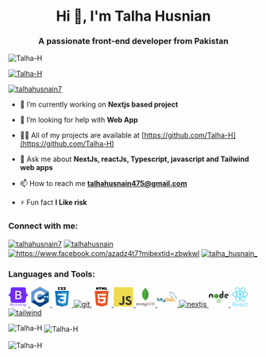 <h1 align="center">Hi 👋, I'm Talha Husnian</h1>
<h3 align="center">A passionate front-end developer from Pakistan</h3>

<p align="left"> <img src="https://komarev.com/ghpvc/?username=Talha-H&label=Profile%20views&color=0e75b6&style=flat" alt="Talha-H" /> </p>

<p align="left"> <a href="https://github.com/ryo-ma/github-profile-trophy"><img src="https://github-profile-trophy.vercel.app/?username=Talha-H" alt="Talha-H" /></a> </p>

<p align="left"> <a href="https://twitter.com/talhahusnain7" target="blank"><img src="https://img.shields.io/twitter/follow/talhahusnain7?logo=twitter&style=for-the-badge" alt="talhahusnain7" /></a> </p>

- 🔭 I’m currently working on **Nextjs based project**

- 🤝 I’m looking for help with **Web App**

- 👨‍💻 All of my projects are available at [https://github.com/Talha-H](https://github.com/Talha-H)

- 💬 Ask me about **NextJs, reactJs, Typescript, javascript and Tailwind web apps**

- 📫 How to reach me **talhahusnain475@gmail.com**

- ⚡ Fun fact **I Like risk**

<h3 align="left">Connect with me:</h3>
<p align="left">
<a href="https://twitter.com/talhahusnain7" target="blank"><img align="center" src="https://raw.githubusercontent.com/rahuldkjain/github-profile-readme-generator/master/src/images/icons/Social/twitter.svg" alt="talhahusnain7" height="30" width="40" /></a>
<a href="https://linkedin.com/in/talhahusnain" target="blank"><img align="center" src="https://raw.githubusercontent.com/rahuldkjain/github-profile-readme-generator/master/src/images/icons/Social/linked-in-alt.svg" alt="talhahusnain" height="30" width="40" /></a>
<a href="https://fb.com/https://www.facebook.com/azadz4t7" target="blank"><img align="center" src="https://raw.githubusercontent.com/rahuldkjain/github-profile-readme-generator/master/src/images/icons/Social/facebook.svg" alt="https://www.facebook.com/azadz4t7?mibextid=zbwkwl" height="30" width="40" /></a>
<a href="https://instagram.com/talha_husnain_" target="blank"><img align="center" src="https://raw.githubusercontent.com/rahuldkjain/github-profile-readme-generator/master/src/images/icons/Social/instagram.svg" alt="talha_husnain_" height="30" width="40" /></a>
</p>

<h3 align="left">Languages and Tools:</h3>
<p align="left"> <a href="https://getbootstrap.com" target="_blank" rel="noreferrer"> <img src="https://raw.githubusercontent.com/devicons/devicon/master/icons/bootstrap/bootstrap-plain-wordmark.svg" alt="bootstrap" width="40" height="40"/> </a> <a href="https://www.w3schools.com/cpp/" target="_blank" rel="noreferrer"> <img src="https://raw.githubusercontent.com/devicons/devicon/master/icons/cplusplus/cplusplus-original.svg" alt="cplusplus" width="40" height="40"/> </a> <a href="https://www.w3schools.com/css/" target="_blank" rel="noreferrer"> <img src="https://raw.githubusercontent.com/devicons/devicon/master/icons/css3/css3-original-wordmark.svg" alt="css3" width="40" height="40"/> </a> <a href="https://git-scm.com/" target="_blank" rel="noreferrer"> <img src="https://www.vectorlogo.zone/logos/git-scm/git-scm-icon.svg" alt="git" width="40" height="40"/> </a> <a href="https://www.w3.org/html/" target="_blank" rel="noreferrer"> <img src="https://raw.githubusercontent.com/devicons/devicon/master/icons/html5/html5-original-wordmark.svg" alt="html5" width="40" height="40"/> </a> <a href="https://developer.mozilla.org/en-US/docs/Web/JavaScript" target="_blank" rel="noreferrer"> <img src="https://raw.githubusercontent.com/devicons/devicon/master/icons/javascript/javascript-original.svg" alt="javascript" width="40" height="40"/> </a> <a href="https://www.mongodb.com/" target="_blank" rel="noreferrer"> <img src="https://raw.githubusercontent.com/devicons/devicon/master/icons/mongodb/mongodb-original-wordmark.svg" alt="mongodb" width="40" height="40"/> </a> <a href="https://www.mysql.com/" target="_blank" rel="noreferrer"> <img src="https://raw.githubusercontent.com/devicons/devicon/master/icons/mysql/mysql-original-wordmark.svg" alt="mysql" width="40" height="40"/> </a> <a href="https://nextjs.org/" target="_blank" rel="noreferrer"> <img src="https://cdn.worldvectorlogo.com/logos/nextjs-2.svg" alt="nextjs" width="40" height="40"/> </a> <a href="https://nodejs.org" target="_blank" rel="noreferrer"> <img src="https://raw.githubusercontent.com/devicons/devicon/master/icons/nodejs/nodejs-original-wordmark.svg" alt="nodejs" width="40" height="40"/> </a> <a href="https://reactjs.org/" target="_blank" rel="noreferrer"> <img src="https://raw.githubusercontent.com/devicons/devicon/master/icons/react/react-original-wordmark.svg" alt="react" width="40" height="40"/> </a> <a href="https://tailwindcss.com/" target="_blank" rel="noreferrer"> <img src="https://www.vectorlogo.zone/logos/tailwindcss/tailwindcss-icon.svg" alt="tailwind" width="40" height="40"/> </a> </p>

<p><img align="left" src="https://github-readme-stats.vercel.app/api/top-langs?username=Talha-H&show_icons=true&locale=en&layout=compact" alt="Talha-H" /></p>

<p>&nbsp;<img align="center" src="https://github-readme-stats.vercel.app/api?username=Talha-H&show_icons=true&locale=en" alt="Talha-H" /></p>

<p><img align="center" src="https://github-readme-streak-stats.herokuapp.com/?user=Talha-H&" alt="Talha-H" /></p>
